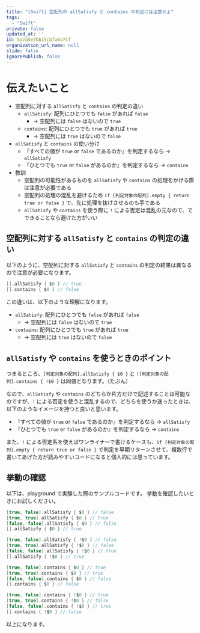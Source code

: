 ```yaml
---
title: "[Swift] 空配列の allSatisfy と contains の判定には注意せよ"
tags:
  - "Swift"
private: false
updated_at: ''
id: 5a7a5e7bb15cbfa0a7cf
organization_url_name: null
slide: false
ignorePublish: false
---
```


# 伝えたいこと

- 空配列に対する `allSatisfy` と `contains` の判定の違い
  - `allSatisfy`: 配列にひとつでも `false` があれば `false`
    - -> 空配列には `false` はないので `true`
  - `contains`: 配列にひとつでも `true` があれば `true`
    - -> 空配列には `true` はないので `false`
- `allSatisfy` と `contains` の使い分け
  - 『すべての値が `true` or `false` であるのか』を判定するなら -> `allSatisfy`
  - 『ひとつでも `true` or `false` があるのか』を判定するなら -> `contains`
- 教訓
  - 空配列の可能性があるものを `allSatisfy` や `contains` の処理をかける際は注意が必要である
  - 空配列の処理の混乱を避けるため `if [判定対象の配列].empty { return true or false }` で、先に処理を抜けさせるのも手である
  - `allSatisfy` や `contains` を使う際に `!` による否定は混乱の元なので、でできることなら避けた方がいい

## 空配列に対する `allSatisfy` と `contains` の判定の違い

以下のように、空配列に対する `allSatisfy` と `contains` の判定の結果は異なるので注意が必要になります。

```swift
[].allSatisfy { $0 } // true
[].contains { $0 } // false
```

この違いは、以下のような理解になります。

- `allSatisfy`: 配列にひとつでも `false` があれば `false`
  - -> 空配列には `false` はないので `true`
- `contains`: 配列にひとつでも `true` があれば `true`
  - -> 空配列には `true` はないので `false`

## `allSatisfy` や `contains` を使うときのポイント

つまるところ、`[判定対象の配列].allSatisfy { $0 }` と `![判定対象の配列].contains { !$0 }` は同値となります。（たぶん）

なので、`allSatisfy` や `contains` のどちらか片方だけで記述することは可能なのですが、`!` による否定を使うと混乱するので、どちらを使うか迷ったときは、以下のようなイメージを持つと良いと思います。

- 『すべての値が `true` or `false` であるのか』を判定するなら -> `allSatisfy`
- 『ひとつでも `true` or `false` があるのか』を判定するなら -> `contains`

また、`!` による否定系を使えばワンライナーで書けるケースも、`if [判定対象の配列].empty { return true or false }` で判定を早期リターンさせて、複数行で書いてあげた方が読みやすいコードになると個人的には思っています。

## 挙動の確認

以下は、playground で実験した際のサンプルコードです。
挙動を確認したいときにお試しください。

```swift
[true, false].allSatisfy { $0 } // false
[true, true].allSatisfy { $0 } // true
[false, false].allSatisfy { $0 } // false
[].allSatisfy { $0 } // true
```

```swift
[true, false].allSatisfy { !$0 } // false
[true, true].allSatisfy { !$0 } // false
[false, false].allSatisfy { !$0 } // true
[].allSatisfy { !$0 } // true
```

```swift
[true, false].contains { $0 } // true
[true, true].contains { $0 } // true
[false, false].contains { $0 } // false
[].contains { $0 } // false
```

```swift
[true, false].contains { !$0 } // true
[true, true].contains { !$0 } // false
[false, false].contains { !$0 } // true
[].contains { !$0 } // false
```

以上になります。
